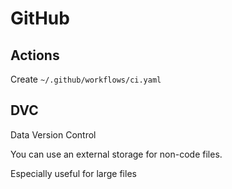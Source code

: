 # GitHub

## Actions

Create `~/.github/workflows/ci.yaml`

## DVC

Data Version Control

You can use an external storage for non-code files.

Especially useful for large files

